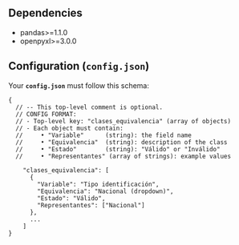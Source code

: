 
## Dependencies

* pandas>=1.1.0
* openpyxl>=3.0.0


## Configuration (`config.json`)

Your **`config.json`** must follow this schema:

```jsonc
{
  // -- This top-level comment is optional.
  // CONFIG FORMAT:
  // - Top-level key: "clases_equivalencia" (array of objects)
  // - Each object must contain:
  //     • "Variable"      (string): the field name
  //     • "Equivalencia"  (string): description of the class
  //     • "Estado"        (string): "Válido" or "Inválido"
  //     • "Representantes" (array of strings): example values

    "clases_equivalencia": [
      {
        "Variable": "Tipo identificación",
        "Equivalencia": "Nacional (dropdown)",
        "Estado": "Válido",
        "Representantes": ["Nacional"]
      },
      ...
    ]
}

```
